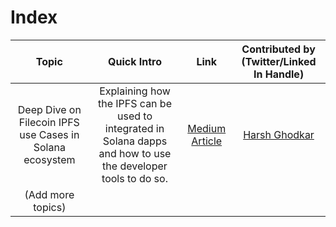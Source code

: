 # Index

|                          Topic                           |                                                  Quick Intro                                                   |                                                              Link                                                              |     Contributed by (Twitter/Linked In Handle)      |
| :------------------------------------------------------: | :------------------------------------------------------------------------------------------------------------: | :----------------------------------------------------------------------------------------------------------------------------: | :------------------------------------------------: |
| Deep Dive on Filecoin IPFS use Cases in Solana ecosystem | Explaining how the IPFS can be used to integrated in Solana dapps and how to use the developer tools to do so. | [Medium Article](https://9yearoldtechkid.medium.com/deep-dive-on-filecoin-ipfs-use-cases-in-the-solana-ecosystem-decff70c60af) | [Harsh Ghodkar](https://twitter.com/harsh_ghodkar) |
|                    (Add more topics)                     |
